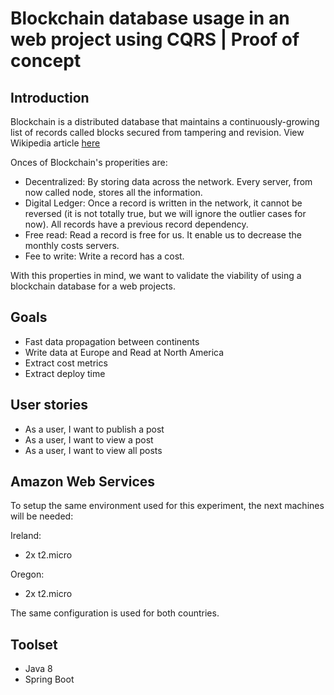 # Blockchain database usage in an web project using CQRS | Proof of concept

## Introduction

Blockchain is a distributed database that maintains a continuously-growing list of records called blocks secured from tampering and revision. View Wikipedia article [here](https://en.wikipedia.org/wiki/Blockchain_(database))

Onces of Blockchain's properities are:

* Decentralized: By storing data across the network. Every server, from now called node, stores all the information.
* Digital Ledger: Once a record is written in the network, it cannot be reversed (it is not totally true, but we will ignore the outlier cases for now). All records have a previous record dependency.
* Free read: Read a record is free for us. It enable us to decrease the monthly costs servers.
* Fee to write: Write a record has a cost.

With this properties in mind, we want to validate the viability of using a blockchain database for a web projects.

## Goals

* Fast data propagation between continents
* Write data at Europe and Read at North America
* Extract cost metrics
* Extract deploy time

## User stories

* As a user, I want to publish a post
* As a user, I want to view a post
* As a user, I want to view all posts

## Amazon Web Services

To setup the same environment used for this experiment, the next machines will be needed:

Ireland:
* 2x t2.micro

Oregon:
* 2x t2.micro

The same configuration is used for both countries.

## Toolset

* Java 8
* Spring Boot
